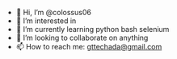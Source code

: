 - 👋 Hi, I’m @colossus06 
- 👀 I’m interested in 
- 🌱 I’m currently learning python bash selenium 
- 💞️ I’m looking to collaborate on anything
- 📫 How to reach me: gttechada@gmail.com

<!---
colossus06/colossus06 is a ✨ special ✨ repository because its `README.md` (this file) appears on your GitHub profile.
You can click the Preview link to take a look at your changes.
--->
